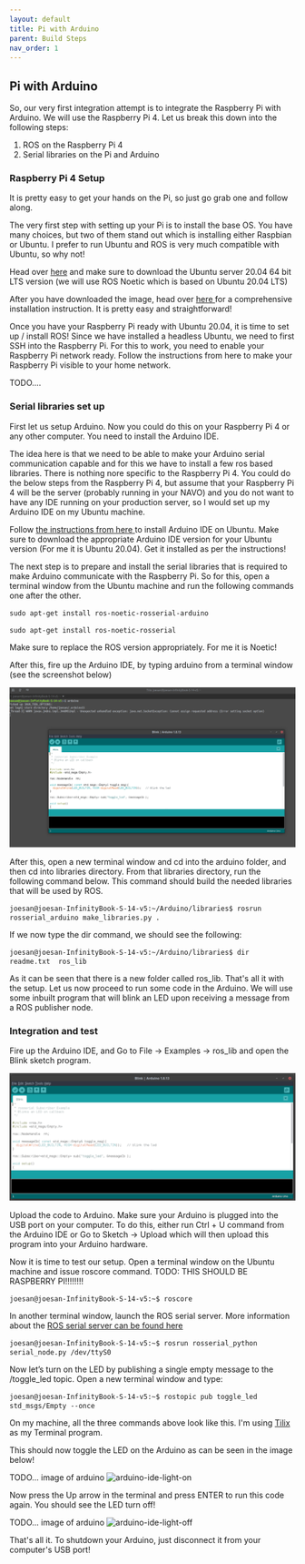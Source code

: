 ```yaml
---
layout: default
title: Pi with Arduino
parent: Build Steps
nav_order: 1
---
```


## Pi with Arduino

So, our very first integration attempt is to integrate the Raspberry Pi with Arduino. We will use the Raspberry Pi 4. Let us break this down into the following steps:

1. ROS on the Raspberry Pi 4
2. Serial libraries on the Pi and Arduino

### Raspberry Pi 4 Setup

It is pretty easy to get your hands on the Pi, so just go grab one and follow along. 

The very first step with setting up your Pi is to install the base OS. You have many choices, but two of them stand out which is installing either Raspbian or Ubuntu. I prefer to run Ubuntu and ROS is very much compatible with Ubuntu, so why not!

Head over <a href="https://ubuntu.com/download/raspberry-pi" target="_blanl">here</a> and make sure to download the Ubuntu server 20.04 64 bit LTS version (we will use ROS Noetic which is based on Ubuntu 20.04 LTS)

After you have downloaded the image, head over <a href="https://ubuntu.com/tutorials/how-to-install-ubuntu-on-your-raspberry-pi#1-overview" target="_blank">here </a> for a comprehensive installation instruction. It is pretty easy and straightforward!

Once you have your Raspberry Pi ready with Ubuntu 20.04, it is time to set up / install ROS! Since we have installed a headless Ubuntu, we need to first SSH into the Raspberry Pi. For this to work, you need to enable your Raspberry Pi network ready. Follow the instructions from here to make your Raspberry Pi visible to your home network.



TODO....


### Serial libraries set up

First let us setup Arduino. Now you could do this on your Raspberry Pi 4 or any other computer. You need to install the Arduino IDE.

The idea here is that we need to be able to make your Arduino serial communication capable and for this we have to install a few ros based libraries. There is nothing nore specific to the Raspberry Pi 4. You could do the below steps from the Raspberry Pi 4, but assume that your Raspberry Pi 4 will be the server (probably running in your NAVO) and you do not want to have any IDE running on your production server, so I would set up my Arduino IDE on my Ubuntu machine.

Follow <a href="https://ubuntu.com/tutorials/install-the-arduino-ide#1-overview" target="_blank"> the instructions from here </a> to install Arduino IDE on Ubuntu. Make sure to download the appropriate Arduino IDE version for your Ubuntu version (For me it is Ubuntu 20.04). Get it installed as per the instructions!

The next step is to prepare and install the serial libraries that is required to make Arduino communicate with the Raspberry Pi. So for this, open a terminal window from the Ubuntu machine and run the following commands one after the other.


```
sudo apt-get install ros-noetic-rosserial-arduino
```

```
sudo apt-get install ros-noetic-rosserial
```

Make sure to replace the ROS version appropriately. For me it is Noetic!

After this, fire up the Arduino IDE, by typing arduino from a terminal window (see the screenshot below)

![arduino-ide-ubuntu](../assets/images/arduino-ide-ubuntu.png)

After this, open a new terminal window and cd into the arduino folder, and then cd into libraries directory. From that libraries directory, run the following command below. This command should build the needed libraries that will be used by ROS.


```
joesan@joesan-InfinityBook-S-14-v5:~/Arduino/libraries$ rosrun rosserial_arduino make_libraries.py .
```

If we now type the dir command, we should see the following:


```
joesan@joesan-InfinityBook-S-14-v5:~/Arduino/libraries$ dir
readme.txt  ros_lib
```

As it can be seen that there is a new folder called ros_lib. That's all it with the setup. Let us now proceed to run some code in the Arduino. We will use some inbuilt program that will blink an LED upon receiving a message from a ROS publisher node.


### Integration and test

Fire up the Arduino IDE, and Go to File -> Examples -> ros_lib and open the Blink sketch program.

![arduino-ide-blink](../assets/images/arduino-ide-blink.png)

Upload the code to Arduino. Make sure your Arduino is plugged into the USB port on your computer. To do this, either run Ctrl + U command from the Arduino IDE or Go to Sketch -> Upload which will then upload this program into your Arduino hardware.

Now it is time to test our setup. Open a terminal window on the Ubuntu machine and issue roscore command. TODO: THIS SHOULD BE RASPBERRY PI!!!!!!!!

```
joesan@joesan-InfinityBook-S-14-v5:~$ roscore
```

In another terminal window, launch the ROS serial server. More information about the <a href="http://wiki.ros.org/rosserial_python#serial_node.py" target="_blank">ROS serial server can be found here</a>

```
joesan@joesan-InfinityBook-S-14-v5:~$ rosrun rosserial_python serial_node.py /dev/ttyS0
```

Now let’s turn on the LED by publishing a single empty message to the /toggle_led topic. Open a new terminal window and type:

```
joesan@joesan-InfinityBook-S-14-v5:~$ rostopic pub toggle_led std_msgs/Empty --once
```

On my machine, all the three commands above look like this. I'm using <a href="https://gnunn1.github.io/tilix-web/" target="_blank"> Tilix </a> as my Terminal program.

This should now toggle the LED on the Arduino as can be seen in the image below!

TODO... image of arduino
![arduino-ide-light-on](../assets/images/arduino-ide-light-on.png)

Now press the Up arrow in the terminal and press ENTER to run this code again. You should see the LED turn off!


TODO... image of arduino
![arduino-ide-light-off](../assets/images/arduino-ide-light-off.png)

That's all it. To shutdown your Arduino, just disconnect it from your computer's USB port!